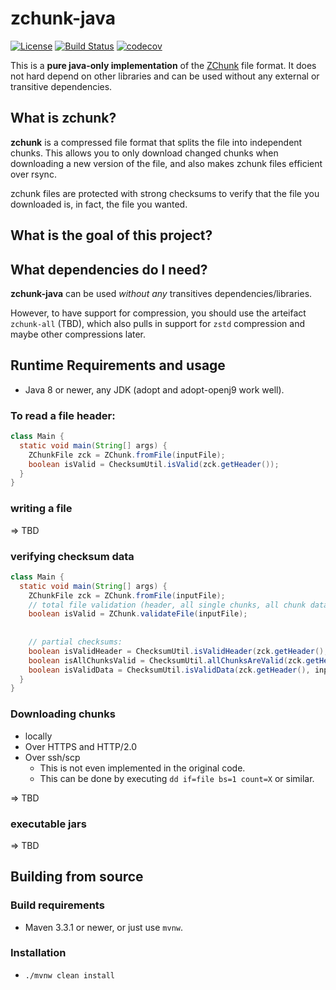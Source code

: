 # zchunk-java

[![License](https://img.shields.io/badge/License-Apache%202.0-blue.svg)](https://opensource.org/licenses/Apache-2.0
)   [![Build Status](https://travis-ci.org/bmhm/zchunk-java.svg?branch=master)](https://travis-ci.org/bmhm/zchunk-java
)   [![codecov](https://codecov.io/gh/bmhm/zchunk-java/branch/master/graph/badge.svg)](https://codecov.io/gh/bmhm/zchunk-java
)


This is a **pure java-only implementation** of the [ZChunk](https://github.com/zchunk/zchunk) file format.
It does not hard depend on other libraries and can be used without any external or transitive dependencies.

## What is zchunk?

**zchunk** is a compressed file format that splits the file into independent chunks.
This allows you to only download changed chunks when downloading a new version
of the file, and also makes zchunk files efficient over rsync.

zchunk files are protected with strong checksums to verify that the file you
downloaded is, in fact, the file you wanted.

## What is the goal of this project?



## What dependencies do I need?

**zchunk-java** can be used *without any* transitives dependencies/libraries.

However, to have support for compression, you should use the arteifact `zchunk-all` (TBD), which also
pulls in support for `zstd` compression and maybe other compressions later.


## Runtime Requirements and usage

  * Java 8 or newer, any JDK (adopt and adopt-openj9 work well).
  

### To read a file header:

```java
class Main {
  static void main(String[] args) {
    ZChunkFile zck = ZChunk.fromFile(inputFile);
    boolean isValid = ChecksumUtil.isValid(zck.getHeader());   
  }
}
```

### writing a file

=> TBD

### verifying checksum data

```java
class Main {
  static void main(String[] args) {
    ZChunkFile zck = ZChunk.fromFile(inputFile);
    // total file validation (header, all single chunks, all chunk data).
    boolean isValid = ZChunk.validateFile(inputFile);
    
    
    // partial checksums:
    boolean isValidHeader = ChecksumUtil.isValidHeader(zck.getHeader(), inputFile);
    boolean isAllChunksValid = ChecksumUtil.allChunksAreValid(zck.getHeader(), inputFile);
    boolean isValidData = ChecksumUtil.isValidData(zck.getHeader(), inputFile);
  }
}
```

### Downloading chunks

  * locally
  * Over HTTPS and HTTP/2.0
  * Over ssh/scp
    * This is not even implemented in the original code.
    * This can be done by executing `dd if=file bs=1 count=X` or similar.
  
=> TBD

### executable jars

=> TBD
  
## Building from source
 
### Build requirements
  
  * Maven 3.3.1 or newer, or just use `mvnw`.

### Installation

  * `./mvnw clean install`
  



